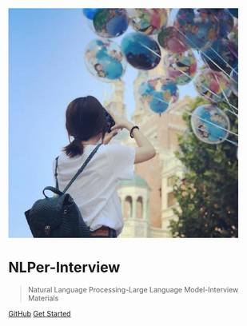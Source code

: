 <!-- _coverpage.md -->

<img src="./assets/33978027.jpeg" alt="img" class="circle"/>

# NLPer-Interview

> Natural Language Processing-Large Language Model-Interview Materials

[GitHub](https://github.com/California3/NLPer-Interview-master)
[Get Started](#介绍)